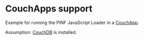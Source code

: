 CouchApps support
=================

Example for running the PINF JavaScript Loader in a [CouchApp](http://couchapp.org/).

Assumption: [CouchDB](http://couchdb.apache.org/) is installed.    


